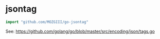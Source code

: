 # jsontag

```go
import "github.com/MOZGIII/go-jsontag"
```

See: https://github.com/golang/go/blob/master/src/encoding/json/tags.go
